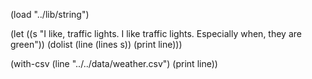 (load "../lib/string")

(let ((s "I like, traffic lights.
          I like traffic lights.
          Especially when,     they are green"))
          (dolist (line (lines s))
            (print line)))
          
(with-csv (line "../../data/weather.csv") (print line)) 
